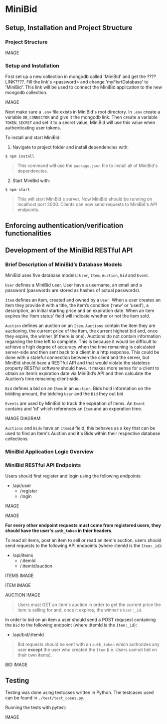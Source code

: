 # MiniBid
## Setup, Installation and Project Structure
### Project Structure
IMAGE
  

### Setup and Installation
First set up a new collection in mongodb called 'MiniBid' and get the ????LINK????. Fill the link's \<password> and change 'myFisrtDatabase' to 'MiniBid'. This link will be used to connect the MiniBid application to the new mongodb collection.

IMAGE

Next make sure a ```.env``` file exists in MiniBid's root directory. In ```.env``` create a variable ```DB_CONNECTOR``` and give it the mongodb link. Then create a variable ```TOKEN_SECRET``` and set it to a secret value, MiniBid will use this value when authenticating user tokens.
  
  To install and start MiniBid:
  
1. Navigate to project folder and install dependencies with: 
```
$ npm install
```
> This command will use the ```package.json``` file to install all of MiniBid's dependencies.
2. Start MiniBid with:
  ```
  $ npm start
  ```
  > This will start MiniBid's server.
  Now MiniBid should be running on localhost port 3000. Clients can now send requests to MiniBid's API endpoints. 
## Enforcing authentication/verification functionalities
## Development of the MiniBid RESTful API
### Brief Description of MiniBid’s Database Models
MiniBid uses five database models: ```User```, ```Item```, ```Auction```, ```Bid``` and ```Event```.

```User``` defines a MiniBid user. User have a username, an email and a password (passwords are stored as hashes of actual passwords). 

```Item``` defines an item, created and owned by a ```User```.  When a user creates an item they provide it with a title, the item’s condition (‘new’ or ‘used’), a description, an initial starting price and an expiration date. When an item expires the ‘item status’ field will indicate whether or not the item sold.

```Auction``` defines an auction on an ```Item```. ```Auctions``` contain the item they are auctioning, the current price of the item, the current highest bid and, once they expire, the winner (if there is one). Auctions do not contain information regarding the time left to complete. This is because it would be difficult to achieve a high degree of accuracy when the time remaining is calculated server-side and then sent back to a client in a http response. This could be done with a stateful connection between the client and the server, but MiniBid should have a RESTful API and that would violate the stateless property RESTful software should have. It makes more sense for a client to obtain an Item’s expiration date via MiniBid’s API and then calculate the Auction’s time remaining client-side.

```Bid``` defines a bid on an ```Item``` in an ```Auction```. Bids hold information on the bidding amount, the bidding ```User``` and the ```Bid``` they out bid. 

```Events``` are used by MiniBid to track the expiration of items. An ```Event``` contains and 'id' which references an ```Item``` and an experation time.

IMAGE DIAGRAM

```Auctions``` and ```Bids``` have an ```itemid``` field, this behaves as a key that can be used to find an Item's Auction and it's Bids within their respective database collections.
### MiniBid Application Logic Overview
### MiniBid RESTful API Endpoints
Users should first register and login using the following endpoints:
- /api/user
  - /register
  - /login
 
 IMAGE
 
 IMAGE

<b>For every other endpoint requests must come from registered users, they should have the user's ```auth_token``` in thier headers.</b>

To read all items, post an item to sell or read an item's auction, users should send requests to the following API endpoints (where :itemId is the ```Item:_id```):
- /api/items
  - /:itemId
  - /:itemId/auction

ITEMS IMAGE

ITEM IMAGE

AUCTION IMAGE
> Users must GET an item's auction in order to get the current price the item is selling for and, once it expires, the winner's ```User:_id```.

In order to bid on an item a user should send a POST requsest containing the ```Bid``` to the following endpoint (where :itemId is the ```Item:_id```):
- /api/bid/:itemId
> Bid requests should be sent with an ```auth_token``` which authorizes any user <b>except</b> the user who created the ```Item``` (i.e. Users cannot bid on their own items). 

BID IMAGE
## Testing
Testing was done using testcases written in Python. The testcases used can be found in ```./test/test_cases.py```.

Running the tests with pytest: 

IMAGE
